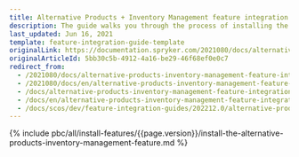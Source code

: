 ```yaml
---
title: Alternative Products + Inventory Management feature integration
description: The guide walks you through the process of installing the Alternative products and Inventory features into the project.
last_updated: Jun 16, 2021
template: feature-integration-guide-template
originalLink: https://documentation.spryker.com/2021080/docs/alternative-products-inventory-management-feature-integration
originalArticleId: 5bb30c5b-4912-4a16-be29-46f68ef0e0c7
redirect_from:
  - /2021080/docs/alternative-products-inventory-management-feature-integration
  - /2021080/docs/en/alternative-products-inventory-management-feature-integration
  - /docs/alternative-products-inventory-management-feature-integration
  - /docs/en/alternative-products-inventory-management-feature-integration
  - /docs/scos/dev/feature-integration-guides/202212.0/alternative-products-inventory-management-feature-integration.html
---
```


{% include pbc/all/install-features/{{page.version}}/install-the-alternative-products-inventory-management-feature.md %} <!-- To edit, see /_includes/pbc/all/install-features/202212.0/install-the-alternative-products-inventory-management-feature.md -->
